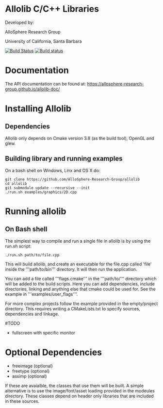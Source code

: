 
# Allolib C/C++ Libraries
Developed by:

AlloSphere Research Group

University of California, Santa Barbara

[![Build Status](https://travis-ci.org/AlloSphere-Research-Group/allolib.svg?branch=master)](https://travis-ci.org/AlloSphere-Research-Group/allolib)
[![Build status](https://ci.appveyor.com/api/projects/status/c311nw14jmwq9lv1?svg=true)](https://ci.appveyor.com/project/mantaraya36/allolib)

# Documentation

The API documentation can be found at: https://allosphere-research-group.github.io/allolib-doc/

# Installing Allolib

## Dependencies

Allolib only depends on Cmake version 3.8 (as the build tool), OpenGL and glew.

## Building library and running examples
On a bash shell on Windows, Linx and OS X do:

    git clone https://github.com/AlloSphere-Research-Group/allolib
    cd allolib
    git submodule update --recursive --init
    ./run.sh examples/graphics/2D.cpp

# Running allolib

## On Bash shell

The simplest way to compile and run a single file in allolib is by using the run.sh script:

    ./run.sh path/to/file.cpp

This will build allolib, and create an executable for the file.cpp called 'file' inside the '''path/to/bin''' directory. It will then run the application.

You can add a file called '''flags.cmake''' in the '''path/to/''' directory which will be added to the build scripts. Here you can add dependencies, include directories, linking and anything else that cmake could be used for. See the example in '''examples/user_flags'''.

For more complex projects follow the example provided in the empty/project directory. This requires writing a CMakeLists.txt to specify sources, dependencies and linkage.

#TODO

- fullscreen with specific monitor

# Optional Dependencies

- freeimage (optional)
- freetype (optional)
- assimp (optional)

If these are avaialble, the classes that use them will be built. A simple alternative is to use the image/font/asset loading provided in the modeules directory. These classes depend on header only libraries that are included in these sources.

